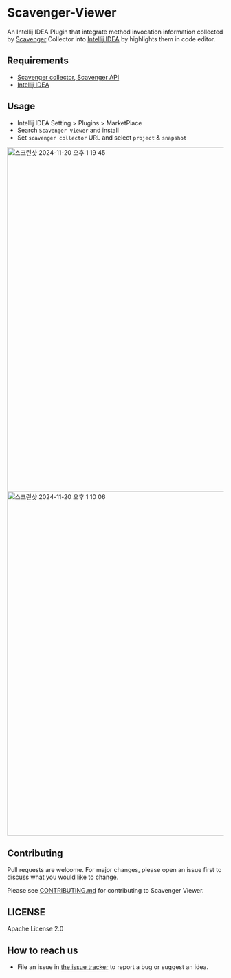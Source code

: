 # Scavenger-Viewer

An Intellij IDEA Plugin that integrate method invocation information collected by [Scavenger](https://github.com/naver/scavenger) Collector into [Intellij IDEA](https://www.jetbrains.com/idea/) by highlights them in code editor.

## Requirements

- [Scavenger collector, Scavenger API](https://github.com/naver/scavenger?tab=readme-ov-file#components)
- [Intellij IDEA](https://www.jetbrains.com/idea/)

## Usage

- Intellij IDEA Setting > Plugins > MarketPlace
- Search `Scavenger Viewer` and install
- Set `scavenger collector` URL and select `project` & `snapshot`

<img width="800" alt="스크린샷 2024-11-20 오후 1 19 45" src="https://git.linecorp.com/storage/user/2941/files/60a67f6f-2ea4-4ecb-a196-17553c8804aa">
<img width="800" alt="스크린샷 2024-11-20 오후 1 10 06" src="https://git.linecorp.com/storage/user/2941/files/b7b04ec8-807f-42d7-87e1-2bd88c9b433c">

## Contributing

Pull requests are welcome. For major changes, please open an issue first to discuss what you would like to change.

Please see [CONTRIBUTING.md](CONTRIBUTING.md) for contributing to Scavenger Viewer.

## LICENSE

Apache License 2.0

## How to reach us

- File an issue in [the issue tracker](https://github.com/line/scavenger-viewer/issues) to report a bug or suggest an idea.
